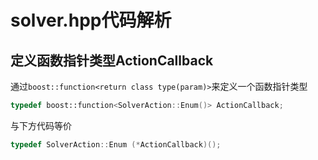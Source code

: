 # solver.hpp代码解析
## 定义函数指针类型ActionCallback
通过`boost::function<return class type(param)>`来定义一个函数指针类型
```c++
typedef boost::function<SolverAction::Enum()> ActionCallback;
```
与下方代码等价
```c++
typedef SolverAction::Enum (*ActionCallback)();
```